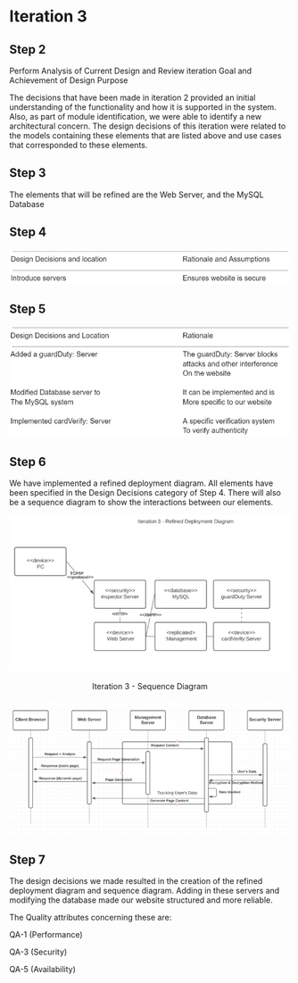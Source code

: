# Iteration 3

## Step 2

Perform Analysis of Current Design and Review iteration Goal and Achievement of Design Purpose

The decisions that have been made in iteration 2 provided an initial understanding of the functionality and how it is supported in the system. Also, as part of module identification, we were able to identify a new architectural concern. The design decisions of this iteration were related to the models containing these elements that are listed above and use cases that corresponded to these elements. 
 
## Step 3

The elements that will be refined are the Web Server, and the MySQL Database 

## Step 4

![alt text](https://github.com/camerondaize10/FinalProjectReport/blob/main/Iteration%203/Misc/step%204.PNG)

## Step 5

![alt text](https://github.com/camerondaize10/FinalProjectReport/blob/main/Iteration%203/Misc/Step-5.PNG)

## Step 6

We have implemented a refined deployment diagram. All elements have been specified in the Design Decisions category of Step 4. There will also be a sequence diagram to show the interactions between our elements. 

![alt text](https://github.com/camerondaize10/FinalProjectReport/blob/main/Iteration%203/refined%20deployment%20diagram.png)

<p style="text-align: center;"> Iteration 3 - Sequence Diagram </p>

![alt text](https://github.com/camerondaize10/FinalProjectReport/blob/main/Iteration%203/sequence%20diagram%202.png)

## Step 7

The design decisions we made resulted in the creation of the refined deployment diagram and sequence diagram. Adding in these servers and modifying the database made our website structured and more reliable.

The Quality attributes concerning these are:

QA-1 (Performance)

QA-3 (Security)

QA-5 (Availability)
